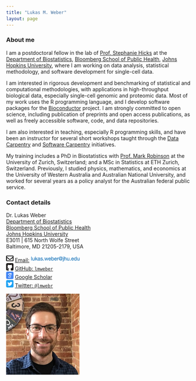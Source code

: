 ```yaml
---
title: "Lukas M. Weber"
layout: page
---
```



### About me

I am a postdoctoral fellow in the lab of [Prof. Stephanie Hicks](https://www.stephaniehicks.com/) at the [Department of Biostatistics](https://www.jhsph.edu/departments/biostatistics/), [Bloomberg School of Public Health](https://www.jhsph.edu/), [Johns Hopkins University](https://www.jhu.edu/), where I am working on data analysis, statistical methodology, and software development for single-cell data.

I am interested in rigorous development and benchmarking of statistical and computational methodologies, with applications in high-throughput biological data, especially single-cell genomic and proteomic data. Most of my work uses the R programming language, and I develop software packages for the [Bioconductor](http://bioconductor.org/) project. I am strongly committed to open science, including publication of preprints and open access publications, as well as freely accessible software, code, and data repositories.

I am also interested in teaching, especially R programming skills, and have been an instructor for several short workshops taught through the [Data Carpentry](https://datacarpentry.org/) and [Software Carpentry](https://software-carpentry.org/) initiatives.

My training includes a PhD in Biostatistics with [Prof. Mark Robinson](https://robinsonlabuzh.github.io/) at the University of Zurich, Switzerland; and a MSc in Statistics at ETH Zurich, Switzerland. Previously, I studied physics, mathematics, and economics at the University of Western Australia and Australian National University, and worked for several years as a policy analyst for the Australian federal public service.



### Contact details

<div class="span6">

Dr. Lukas Weber <br/>
[Department of Biostatistics](https://www.jhsph.edu/departments/biostatistics/) <br/>
[Bloomberg School of Public Health](https://www.jhsph.edu/) <br/>
[Johns Hopkins University](https://www.jhu.edu/) <br/>
E3011 | 615 North Wolfe Street <br/>
Baltimore, MD 21205-2179, USA

<img src="images/envelope.svg" alt="Email logo" width="20"> [Email:]() <img src="images/email_address.png" alt="Email address" width="134"> <br/>
<img src="images/github.svg" alt="GitHub logo" width="20"> [GitHub: `lmweber`](https://github.com/lmweber) <br/>
<img src="images/scholar.svg" alt="Google Scholar logo" width="20"> [Google Scholar](https://scholar.google.com/citations?user=M8uPSzMAAAAJ&hl=en) <br/>
<img src="images/twitter.svg" alt="Twitter logo" width="20"> [Twitter: `@lmwebr`](https://twitter.com/lmwebr)

</div>
<div class="span3">

<img src="images/Lukas_Weber_photo_small.jpg" alt="Lukas Weber photo" width="200">

</div>


